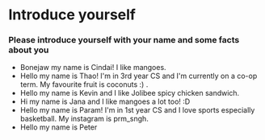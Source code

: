 # Introduce yourself 
### Please introduce yourself with your name and some facts about you
- Bonejaw my name is Cindai! I like mangoes. 
- Hello my name is Thao! I'm in 3rd year CS and I'm currently on a co-op term. My favourite fruit is coconuts :) .
- Hello my name is Kevin and I like Jolibee spicy chicken sandwich.
- Hi my name is Jana and I like mangoes a lot too! :D
- Hello my name is Param! I'm in 1st year CS and I love sports especially basketball. My instagram is prm_sngh.
- Hello my name is Peter
